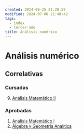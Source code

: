 ```yaml
---
created: 2024-06-25 21:20:59
modified: 2024-07-06 21:48:42
tags:
  - index
  - tercer-año
title: Análisis numérico
---
```


# Análisis numérico

## Correlativas

### Cursadas

9. [Análisis Matemático II](Análisis%20Matemático%20II.md)

### Aprobadas

1. [Análisis Matemático I](Análisis%20Matemático%20I/Análisis%20Matemático%20I.md)
2. [Álgebra y Geometría Analítica](Álgebra%20y%20Geometría%20Analítica.md)
